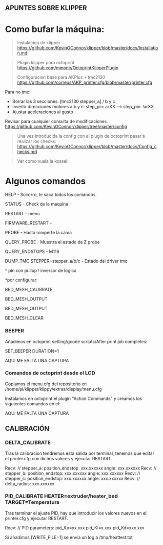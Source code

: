 ## APUNTES SOBRE KLIPPER

# Como bufar la máquina:

> Instalacion de klipper
https://github.com/KevinOConnor/klipper/blob/master/docs/Installation.md

> Plugin klipper para octoprint
https://github.com/mmone/OctoprintKlipperPlugin

> Configuracion base para AKPlus + tmc2130
https://github.com/correos/AKP_printer.cfg/blob/master/printer.cfg


Para no tmc:
- Borrar las 3 secciones:
 [tmc2130 stepper_a] / b y c
- Invertir direcciones motores a b y c:
step_pin: arXX —-> step_pin: !arXX
- Ajustar aceleraciones al gusto

Revisar para cualquier consulta de modificaciones.
https://github.com/KevinOConnor/klipper/tree/master/config

>Una vez introducida la config con el plugin de octoprint pasar a realizar los checks:
https://github.com/KevinOConnor/klipper/blob/master/docs/Config_checks.md

> Ver como vuela la kossel


# Algunos comandos

HELP - Socorro, te saca todos los comandos.

STATUS - Check de la maquina

RESTART - menu

FIRMWARE_RESTART -

PROBE - Hasta romperte la cama

QUERY_PROBE - Muestra el estado de Z probe

QUERY_ENDSTOPS - M119

DUMP_TMC STEPPER=stepper_a/b/c - Estado del driver tmc

^ pin con pullup
! inversor de logica 

*por configurar:

BED_MESH_CALIBRATE

BED_MESH_OUTPUT

BED_MESH_OUTPUT

BED_MESH_CLEAR


### BEEPER

Añadimos en octoprint setting/gcode scripts/After print job completes:

SET_BEEPER DURATION=1

AQUI ME FALTA UNA CAPTURA

### Comandos de octoprint desde el LCD

Copiamos el menu.cfg del repositorio en /home/pi/klipper/klippy/extras/display/menu.cfg

Instalamos en octoprint el plugin "Action Commands" y creamos los siguientes comandos en el:

AQUI ME FALTA UNA CAPTURA


## CALIBRACIÓN

###   DELTA_CALIBRATE

Tras la calibracion tendremos esta salida por terminal, tenemos que editar el printer.cfg con dichos valores y ejecutar RESTART.

Recv: // stepper_a: position_endstop: xxx.xxxxxx angle: xxx.xxxxxx
Recv: // stepper_b: position_endstop: xxx.xxxxxx angle: xxx.xxxxxx
Recv: // stepper_c: position_endstop: xxx.xxxxxx angle: xxx.xxxxxx
Recv: // delta_radius: xxx.xxxxxx

###  PID_CALIBRATE HEATER=extruder/heater_bed TARGET=Temperatura 
  
Tras terminar el ajuste PID, hay que introducir los valores nuevos en el printer.cfg y ejecutar RESTART.

Recv: // PID parameters: pid_Kp=xx.xxx pid_Ki=x.xxx pid_Kd=xxx.xxx


Si añadimos [WRITE_FILE=1] se envia un log a /tmp/heattest.txt

